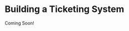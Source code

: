 # Building a Ticketing System

Coming Soon!

<!-- Data structures > Use Batch.

Batch for Pick Lists

Batch for Notification Templates.

Batch for Object Definition. -->
